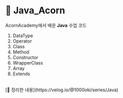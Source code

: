# 📖 Java_Acorn
AcornAcademy에서 배운 **Java** 수업 코드

1. DataType
2. Operator
3. Class
4. Method
5. Constructor
6. WrapperClass
7. Array
8. Extends
<br>
[📕 정리한 내용](https://velog.io/@1000oki/series/Java)

